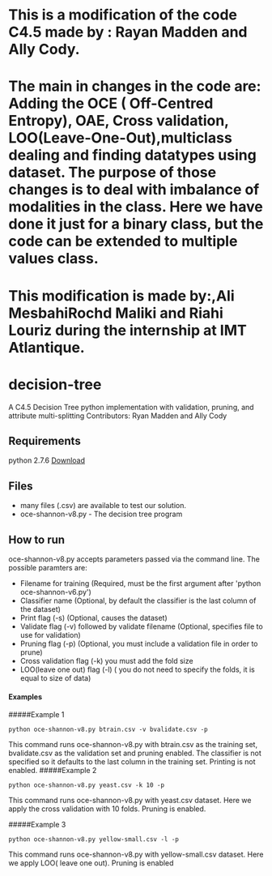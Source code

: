 # This is a modification of the code C4.5 made by : Rayan Madden and Ally Cody.
# The main in changes in the code are: Adding the OCE ( Off-Centred Entropy), OAE, Cross validation, LOO(Leave-One-Out),multiclass dealing and finding datatypes using dataset. The purpose of those changes is to deal with imbalance of modalities in the class. Here we have done it just for a binary class, but the code can be extended to multiple values class.
# This modification is made by:,Ali MesbahiRochd Maliki and Riahi Louriz during the internship at IMT Atlantique.
#
# decision-tree
A C4.5 Decision Tree python implementation with validation, pruning, and attribute multi-splitting
Contributors: Ryan Madden and Ally Cody

## Requirements
python 2.7.6 [Download](https://www.python.org/download/releases/2.7.6/)

## Files
* many files (.csv) are available to test our solution.
* oce-shannon-v8.py - The decision tree program

## How to run
oce-shannon-v8.py accepts parameters passed via the command line. The possible paramters are:
* Filename for training (Required, must be the first argument after 'python oce-shannon-v6.py')
* Classifier name (Optional, by default the classifier is the last column of the dataset)
* Print flag (-s) (Optional, causes the dataset)
* Validate flag (-v) followed by validate filename (Optional, specifies file to use for validation)
* Pruning flag (-p) (Optional, you must include a validation file in order to prune)
* Cross validation flag (-k) you must add the fold size 
* LOO(leave one out) flag (-l) ( you do not need to specify the folds, it is equal to size of data)

#### Examples

#####Example 1
```
python oce-shannon-v8.py btrain.csv -v bvalidate.csv -p 
```
This command runs oce-shannon-v8.py with btrain.csv as the training set, bvalidate.csv as the validation set and pruning enabled. The classifier is not specified so it defaults to the last column in the training set. Printing is not enabled.
#####Example 2
```
python oce-shannon-v8.py yeast.csv -k 10 -p

```

This command runs oce-shannon-v8.py with yeast.csv dataset. Here we apply the cross validation with 10 folds. Pruning is enabled. 

#####Example 3
```
python oce-shannon-v8.py yellow-small.csv -l -p
```
This command runs oce-shannon-v8.py  with yellow-small.csv dataset. Here we apply LOO( leave one out). Pruning is enabled 


